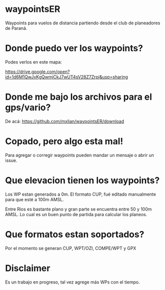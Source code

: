 # waypointsER

Waypoints para vuelos de distancia partiendo desde el club de planeadores de
Paraná.

# Donde puedo ver los waypoints?
Podes verlos en este mapa:

https://drive.google.com/open?id=1d6M1QwJvKgQwmjCkJ7wUT4sV28Z7Zrpj&usp=sharing

# Donde me bajo los archivos para el gps/vario?

De acá: https://github.com/mxlian/waypointsER/download

# Copado, pero algo esta mal!
Para agregar o corregir waypoints pueden mandar un mensaje o abrir un issue.

# Que elevacion tienen los waypoints?
Los WP estan generados a 0m. El formato CUP, fué editado manualmente para que
esté a 100m AMSL. 

Entre Rios es bastante plano y gran parte se encuentra entre 50 y 100m AMSL. Lo
cual es un buen punto de partida para calcular los planeos.

# Que formatos estan soportados?
Por el momento se generan CUP, WPT/OZI, COMPE/WPT y GPX

# Disclaimer
Es un trabajo en progreso, tal vez agrege más WPs con el tiempo.
